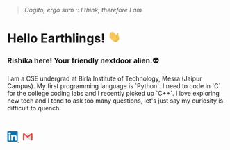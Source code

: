 >*Cogito, ergo sum :: I think, therefore I am*

# Hello Earthlings! <img src="https://github.com/Rishika-7/Rishika-7/blob/master/assets/Hi.gif" width="29px">

### Rishika here! Your friendly nextdoor alien.👽

<p>
I am a CSE undergrad at Birla Institute of Technology, Mesra (Jaipur Campus). My first programming language is `Python`. I need to code in `C` for the college coding labs and I recently picked up `C++`. I love exploring new tech and I tend to ask too many questions, let's just say my curiosity is difficult to quench. 
</p>
<br/>
<p align="left">
  <a href="https://www.linkedin.com/in/rishika-j/">
    <img alt="Rishika Jain | Linkedin" width="24px" src="https://github.com/Rishika-7/Rishika-7/blob/master/assets/Linkedin.svg" />
  </a> &nbsp;
  <a href="mailto:rishikajain028@gmail.com">
    <img alt="Rishika Jain | Gmail" width="22px" src="https://github.com/Rishika-7/Rishika-7/blob/master/assets/Gmail.svg" />
</p> 
<br/>
<!--
**Rishika-7/Rishika-7** is a ✨ _special_ ✨ repository because its `README.md` (this file) appears on your GitHub profile.

Here are some ideas to get you started:

- 🔭 I’m currently working on ...
- 🌱 I’m currently learning ...
- 👯 I’m looking to collaborate on ...
- 🤔 I’m looking for help with ...
- 💬 Ask me about ...
- 📫 How to reach me: ...
- 😄 Pronouns: ...
- ⚡ Fun fact: ...
-->
